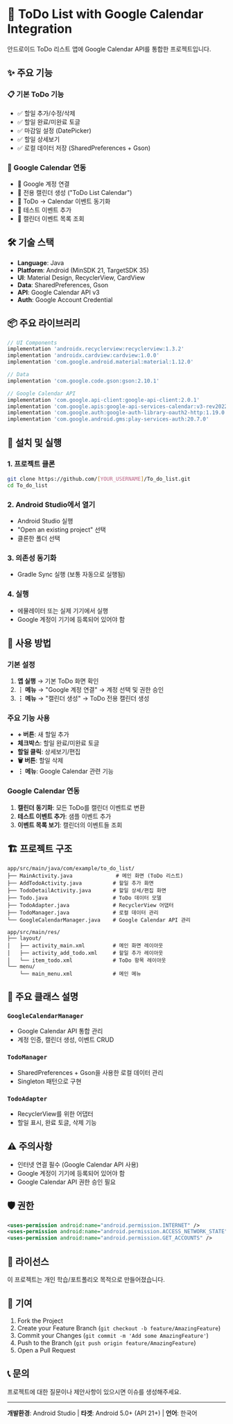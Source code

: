 # 📱 ToDo List with Google Calendar Integration

안드로이드 ToDo 리스트 앱에 Google Calendar API를 통합한 프로젝트입니다.

## ✨ 주요 기능

### 📋 기본 ToDo 기능
- ✅ 할일 추가/수정/삭제
- ✅ 할일 완료/미완료 토글
- ✅ 마감일 설정 (DatePicker)
- ✅ 할일 상세보기
- ✅ 로컬 데이터 저장 (SharedPreferences + Gson)

### 📅 Google Calendar 연동
- 🔗 Google 계정 연결
- 📆 전용 캘린더 생성 ("ToDo List Calendar")
- 🔄 ToDo → Calendar 이벤트 동기화
- 🧪 테스트 이벤트 추가
- 👀 캘린더 이벤트 목록 조회

## 🛠️ 기술 스택

- **Language**: Java
- **Platform**: Android (MinSDK 21, TargetSDK 35)
- **UI**: Material Design, RecyclerView, CardView
- **Data**: SharedPreferences, Gson
- **API**: Google Calendar API v3
- **Auth**: Google Account Credential

## 📦 주요 라이브러리

```gradle
// UI Components
implementation 'androidx.recyclerview:recyclerview:1.3.2'
implementation 'androidx.cardview:cardview:1.0.0'
implementation 'com.google.android.material:material:1.12.0'

// Data
implementation 'com.google.code.gson:gson:2.10.1'

// Google Calendar API
implementation 'com.google.api-client:google-api-client:2.0.1'
implementation 'com.google.apis:google-api-services-calendar:v3-rev20220715-2.0.0'
implementation 'com.google.auth:google-auth-library-oauth2-http:1.19.0'
implementation 'com.google.android.gms:play-services-auth:20.7.0'
```

## 🚀 설치 및 실행

### 1. 프로젝트 클론
```bash
git clone https://github.com/[YOUR_USERNAME]/To_do_list.git
cd To_do_list
```

### 2. Android Studio에서 열기
- Android Studio 실행
- "Open an existing project" 선택
- 클론한 폴더 선택

### 3. 의존성 동기화
- Gradle Sync 실행 (보통 자동으로 실행됨)

### 4. 실행
- 에뮬레이터 또는 실제 기기에서 실행
- Google 계정이 기기에 등록되어 있어야 함

## 📱 사용 방법

### 기본 설정
1. **앱 실행** → 기본 ToDo 화면 확인
2. **⋮ 메뉴** → "Google 계정 연결" → 계정 선택 및 권한 승인
3. **⋮ 메뉴** → "캘린더 생성" → ToDo 전용 캘린더 생성

### 주요 기능 사용
- **+ 버튼**: 새 할일 추가
- **체크박스**: 할일 완료/미완료 토글
- **할일 클릭**: 상세보기/편집
- **🗑️ 버튼**: 할일 삭제
- **⋮ 메뉴**: Google Calendar 관련 기능

### Google Calendar 연동
1. **캘린더 동기화**: 모든 ToDo를 캘린더 이벤트로 변환
2. **테스트 이벤트 추가**: 샘플 이벤트 추가
3. **이벤트 목록 보기**: 캘린더의 이벤트들 조회

## 🏗️ 프로젝트 구조

```
app/src/main/java/com/example/to_do_list/
├── MainActivity.java              # 메인 화면 (ToDo 리스트)
├── AddTodoActivity.java          # 할일 추가 화면
├── TodoDetailActivity.java       # 할일 상세/편집 화면
├── Todo.java                     # ToDo 데이터 모델
├── TodoAdapter.java              # RecyclerView 어댑터
├── TodoManager.java              # 로컬 데이터 관리
└── GoogleCalendarManager.java    # Google Calendar API 관리

app/src/main/res/
├── layout/
│   ├── activity_main.xml         # 메인 화면 레이아웃
│   ├── activity_add_todo.xml     # 할일 추가 레이아웃
│   └── item_todo.xml             # ToDo 항목 레이아웃
└── menu/
    └── main_menu.xml             # 메인 메뉴
```

## 🔧 주요 클래스 설명

### `GoogleCalendarManager`
- Google Calendar API 통합 관리
- 계정 인증, 캘린더 생성, 이벤트 CRUD

### `TodoManager`
- SharedPreferences + Gson을 사용한 로컬 데이터 관리
- Singleton 패턴으로 구현

### `TodoAdapter`
- RecyclerView를 위한 어댑터
- 할일 표시, 완료 토글, 삭제 기능

## ⚠️ 주의사항

- 인터넷 연결 필수 (Google Calendar API 사용)
- Google 계정이 기기에 등록되어 있어야 함
- Google Calendar API 권한 승인 필요

## 🛡️ 권한

```xml
<uses-permission android:name="android.permission.INTERNET" />
<uses-permission android:name="android.permission.ACCESS_NETWORK_STATE" />
<uses-permission android:name="android.permission.GET_ACCOUNTS" />
```

## 📄 라이선스

이 프로젝트는 개인 학습/포트폴리오 목적으로 만들어졌습니다.

## 🤝 기여

1. Fork the Project
2. Create your Feature Branch (`git checkout -b feature/AmazingFeature`)
3. Commit your Changes (`git commit -m 'Add some AmazingFeature'`)
4. Push to the Branch (`git push origin feature/AmazingFeature`)
5. Open a Pull Request

## 📞 문의

프로젝트에 대한 질문이나 제안사항이 있으시면 이슈를 생성해주세요.

---

**개발환경**: Android Studio | **타겟**: Android 5.0+ (API 21+) | **언어**: 한국어 